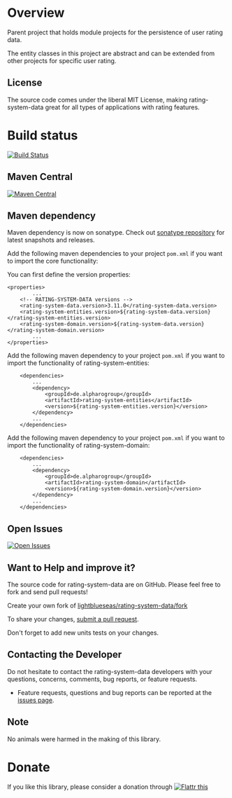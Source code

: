 # Overview

Parent project that holds module projects for the persistence of user rating data. 

The entity classes in this project are abstract and can be extended from other projects for specific user rating.

## License

The source code comes under the liberal MIT License, making rating-system-data great for all types of applications with rating features.

# Build status
[![Build Status](https://travis-ci.org/lightblueseas/rating-system-data.svg?branch=master)](https://travis-ci.org/lightblueseas/rating-system-data)

## Maven Central

[![Maven Central](https://maven-badges.herokuapp.com/maven-central/de.alpharogroup/rating-system-data/badge.svg)](https://maven-badges.herokuapp.com/maven-central/de.alpharogroup/rating-system-data)

## Maven dependency

Maven dependency is now on sonatype.
Check out [sonatype repository](https://oss.sonatype.org/index.html#nexus-search;gav~de.alpharogroup~rating-system-data~~~) for latest snapshots and releases.

Add the following maven dependencies to your project `pom.xml` if you want to import the core functionality:

You can first define the version properties:

	<properties>
			...
		<!-- RATING-SYSTEM-DATA versions -->
		<rating-system-data.version>3.11.0</rating-system-data.version>
		<rating-system-entities.version>${rating-system-data.version}</rating-system-entities.version>
		<rating-system-domain.version>${rating-system-data.version}</rating-system-domain.version>
			...
	</properties>

Add the following maven dependency to your project `pom.xml` if you want to import the functionality of rating-system-entities:

		<dependencies>
			...
			<dependency>
				<groupId>de.alpharogroup</groupId>
				<artifactId>rating-system-entities</artifactId>
				<version>${rating-system-entities.version}</version>
			</dependency>
			...
		</dependencies>

Add the following maven dependency to your project `pom.xml` if you want to import the functionality of rating-system-domain:

		<dependencies>
			...
			<dependency>
				<groupId>de.alpharogroup</groupId>
				<artifactId>rating-system-domain</artifactId>
				<version>${rating-system-domain.version}</version>
			</dependency>
			...
		</dependencies>
		 
## Open Issues
[![Open Issues](https://img.shields.io/github/issues/astrapi69/rating-system-data.svg?style=flat)](https://github.com/astrapi69/rating-system-data/issues) 

## Want to Help and improve it? ###

The source code for rating-system-data are on GitHub. Please feel free to fork and send pull requests!

Create your own fork of [lightblueseas/rating-system-data/fork](https://github.com/lightblueseas/rating-system-data/fork)

To share your changes, [submit a pull request](https://github.com/lightblueseas/rating-system-data/pull/new/master).

Don't forget to add new units tests on your changes.

## Contacting the Developer

Do not hesitate to contact the rating-system-data developers with your questions, concerns, comments, bug reports, or feature requests.
- Feature requests, questions and bug reports can be reported at the [issues page](https://github.com/lightblueseas/rating-system-data/issues).

## Note

No animals were harmed in the making of this library.

# Donate

If you like this library, please consider a donation through 
<a href="https://flattr.com/submit/auto?fid=r7vp62&url=https%3A%2F%2Fgithub.com%2Flightblueseas%2Frating-system-data" target="_blank">
<img src="http://button.flattr.com/flattr-badge-large.png" alt="Flattr this" title="Flattr this" border="0">
</a>
